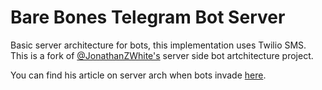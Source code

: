 # Bare Bones Telegram Bot Server
Basic server architecture for bots, this implementation uses Twilio SMS. This is a fork of [@JonathanZWhite's](www.github.com/JonathanZWhite/bot-server) server side bot artchitecture project.

You can find his article on server arch when bots invade  [here](https://medium.com/@JonathanZWhite/server-side-infrastructure-when-bots-invade-a2252e9d4bc9).
